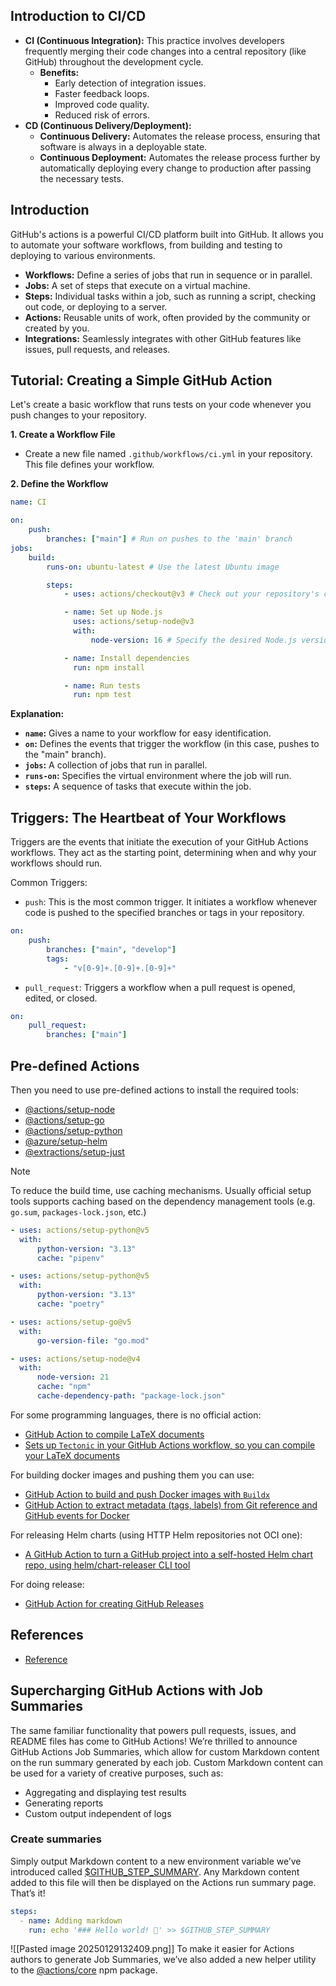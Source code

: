 ## Introduction to CI/CD

- **CI (Continuous Integration):** This practice involves developers frequently merging their code changes into a central repository (like GitHub) throughout the development cycle.
    - **Benefits:**
        - Early detection of integration issues.
        - Faster feedback loops.
        - Improved code quality.
        - Reduced risk of errors.
- **CD (Continuous Delivery/Deployment):**
    - **Continuous Delivery:** Automates the release process, ensuring that software is always in a deployable state.
    - **Continuous Deployment:** Automates the release process further by automatically deploying every change to production after passing the necessary tests.

## Introduction

GitHub's actions is a powerful CI/CD platform built into GitHub. It allows you to automate your software workflows, from building and testing to deploying to various environments.

- **Workflows:** Define a series of jobs that run in sequence or in parallel.
- **Jobs:** A set of steps that execute on a virtual machine.
- **Steps:** Individual tasks within a job, such as running a script, checking out code, or deploying to a server.
- **Actions:** Reusable units of work, often provided by the community or created by you.
- **Integrations:** Seamlessly integrates with other GitHub features like issues, pull requests, and releases.

## Tutorial: Creating a Simple GitHub Action

Let's create a basic workflow that runs tests on your code whenever you push changes to your repository.

**1. Create a Workflow File**

- Create a new file named `.github/workflows/ci.yml` in your repository. This file defines your workflow.

**2. Define the Workflow**

```yaml
name: CI

on:
    push:
        branches: ["main"] # Run on pushes to the 'main' branch
jobs:
    build:
        runs-on: ubuntu-latest # Use the latest Ubuntu image

        steps:
            - uses: actions/checkout@v3 # Check out your repository's code

            - name: Set up Node.js
              uses: actions/setup-node@v3
              with:
                  node-version: 16 # Specify the desired Node.js version

            - name: Install dependencies
              run: npm install

            - name: Run tests
              run: npm test
```

**Explanation:**

- **`name`:** Gives a name to your workflow for easy identification.
- **`on`:** Defines the events that trigger the workflow (in this case, pushes to the "main" branch).
- **`jobs`:** A collection of jobs that run in parallel.
- **`runs-on`:** Specifies the virtual environment where the job will run.
- **`steps`:** A sequence of tasks that execute within the job.

## Triggers: The Heartbeat of Your Workflows

Triggers are the events that initiate the execution of your GitHub Actions workflows. They act as the starting point, determining when and why your workflows should run.

Common Triggers:

- `push`: This is the most common trigger. It initiates a workflow whenever code is pushed to the specified branches or tags in your repository.

```yaml
on:
    push:
        branches: ["main", "develop"]
        tags:
            - "v[0-9]+.[0-9]+.[0-9]+"
```

- `pull_request`: Triggers a workflow when a pull request is opened, edited, or closed.

```yaml
on:
    pull_request:
        branches: ["main"]
```

## Pre-defined Actions

Then you need to use pre-defined actions to install the required tools:

- [@actions/setup-node](https://github.com/actions/setup-node)
- [@actions/setup-go](https://github.com/actions/setup-go)
- [@actions/setup-python](https://github.com/actions/setup-python)
- [@azure/setup-helm](https://github.com/azure/setup-helm)
- [@extractions/setup-just](https://github.com/extractions/setup-just)

> [!note]
> To reduce the build time, use caching mechanisms. Usually official setup tools supports caching based on the dependency management tools (e.g. `go.sum`, `packages-lock.json`, etc.)

```yaml
- uses: actions/setup-python@v5
  with:
      python-version: "3.13"
      cache: "pipenv"

- uses: actions/setup-python@v5
  with:
      python-version: "3.13"
      cache: "poetry"

- uses: actions/setup-go@v5
  with:
      go-version-file: "go.mod"

- uses: actions/setup-node@v4
  with:
      node-version: 21
      cache: "npm"
      cache-dependency-path: "package-lock.json"
```

For some programming languages, there is no official action:

- [GitHub Action to compile LaTeX documents](https://github.com/xu-cheng/latex-action)
- [Sets up `Tectonic` in your GitHub Actions workflow, so you can compile your LaTeX documents](https://github.com/wtfjoke/setup-tectonic)

For building docker images and pushing them you can use:

- [GitHub Action to build and push Docker images with `Buildx`](https://github.com/docker/build-push-action)
- [GitHub Action to extract metadata (tags, labels) from Git reference and GitHub events for Docker](https://github.com/docker/metadata-action)

For releasing Helm charts (using HTTP Helm repositories not OCI one):

- [A GitHub Action to turn a GitHub project into a self-hosted Helm chart repo, using helm/chart-releaser CLI tool](https://github.com/helm/chart-releaser-action)

For doing release:

- [GitHub Action for creating GitHub Releases](https://github.com/softprops/action-gh-release)

## References

- [Reference](https://docs.github.com/en/actions/reference)

## Supercharging GitHub Actions with Job Summaries

The same familiar functionality that powers pull requests, issues, and README files has come to GitHub Actions! We’re thrilled to announce GitHub Actions Job Summaries, which allow for custom Markdown content on the run summary generated by each job. Custom Markdown content can be used for a variety of creative purposes, such as:

- Aggregating and displaying test results
- Generating reports
- Custom output independent of logs

### Create summaries

Simply output Markdown content to a new environment variable we’ve introduced called [$GITHUB_STEP_SUMMARY](https://docs.github.com/en/actions/learn-github-actions/environment-variables#default-environment-variables). Any Markdown content added to this file will then be displayed on the Actions run summary page. That’s it!

```yaml
steps:
  - name: Adding markdown
    run: echo '### Hello world! 🚀' >> $GITHUB_STEP_SUMMARY
```

![[Pasted image 20250129132409.png]]
To make it easier for Actions authors to generate Job Summaries, we’ve also added a new helper utility to the [@actions/core](https://www.npmjs.com/package/@actions/core) npm package.
